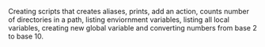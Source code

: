 Creating scripts that creates aliases, prints, add an action, counts number of directories in a path, listing enviornment variables, listing all local variables, creating new global variable and converting numbers from base 2 to base 10.
